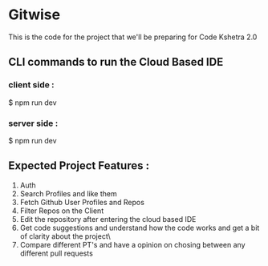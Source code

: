 # Gitwise
This is the code for the project that we'll be preparing for Code Kshetra 2.0

## CLI commands to run the Cloud Based IDE 
### client side : 
$ npm run dev

### server side :
$ npm run dev


## Expected Project Features :
1. Auth
2. Search Profiles and like them
3. Fetch Github User Profiles and Repos
4. Filter Repos on the Client
5. Edit the repository after entering the cloud based IDE
6. Get code suggestions and understand how the code works and get a bit of clarity about the project\
7. Compare different PT's and have a opinion on chosing between any different pull requests
